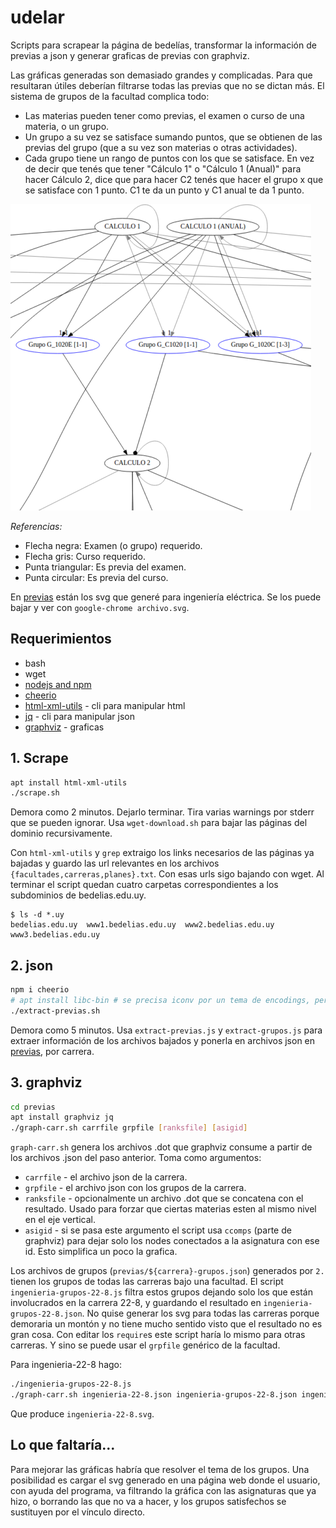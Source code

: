 # udelar

Scripts para scrapear la página de bedelías, transformar la información de previas a json y generar graficas de previas con graphviz.

Las gráficas generadas son demasiado grandes y complicadas. Para que resultaran útiles deberían filtrarse todas las previas que no se dictan más. El sistema de grupos de la facultad complica todo:

- Las materias pueden tener como previas, el examen o curso de una materia, o un grupo.
- Un grupo a su vez se satisface sumando puntos, que se obtienen de las previas del grupo (que a su vez son materias o otras actividades).
- Cada grupo tiene un rango de puntos con los que se satisface. En vez de decir que tenés que tener "Cálculo 1" o "Cálculo 1 (Anual)" para hacer Cálculo 2, dice que para hacer C2 tenés que hacer el grupo x que se satisface con 1 punto. C1 te da un punto y C1 anual te da 1 punto.

![ejemplo previas grupos](ejemplo.png)

_Referencias:_

- Flecha negra: Examen (o grupo) requerido.
- Flecha gris: Curso requerido.
- Punta triangular: Es previa del examen.
- Punta circular: Es previa del curso.

En [previas](previas/) están los svg que generé para ingeniería eléctrica. Se los puede bajar y ver con `google-chrome archivo.svg`.


## Requerimientos

- bash
- wget
- [nodejs and npm]()
- [cheerio]()
- [html-xml-utils]() - cli para manipular html
- [jq]() - cli para manipular json
- [graphviz]() - graficas

## 1. Scrape

```bash
apt install html-xml-utils
./scrape.sh
```

Demora como 2 minutos. Dejarlo terminar. Tira varias warnings por stderr que se pueden ignorar. Usa `wget-download.sh` para bajar las páginas del dominio recursivamente.

Con `html-xml-utils` y `grep` extraigo los links necesarios de las páginas ya bajadas y guardo las url relevantes en los archivos `{facultades,carreras,planes}.txt`. Con esas urls sigo bajando con wget. Al terminar el script quedan cuatro carpetas correspondientes a los subdominios de bedelias.edu.uy.

```
$ ls -d *.uy
bedelias.edu.uy  www1.bedelias.edu.uy  www2.bedelias.edu.uy  www3.bedelias.edu.uy
```


## 2. json

```bash
npm i cheerio
# apt install libc-bin # se precisa iconv por un tema de encodings, pero por lo general ya esta instalado.
./extract-previas.sh
```

Demora como 5 minutos. Usa `extract-previas.js` y `extract-grupos.js` para extraer información de los archivos bajados y ponerla en archivos json en [previas](previas/), por carrera.

## 3. graphviz



```bash
cd previas
apt install graphviz jq
./graph-carr.sh carrfile grpfile [ranksfile] [asigid]
```

`graph-carr.sh` genera los archivos .dot que graphviz consume a partir de los archivos .json del paso anterior. Toma como argumentos:

- `carrfile` - el archivo json de la carrera.
- `grpfile` - el archivo json con los grupos de la carrera.
- `ranksfile` - opcionalmente un archivo .dot que se concatena con el resultado. Usado para forzar que ciertas materias esten al mismo nivel en el eje vertical.
- `asigid` - si se pasa este argumento el script usa `ccomps` (parte de graphviz) para dejar solo los nodes conectados a la asignatura con ese id. Esto simplifica un poco la grafica.

Los archivos de grupos (`previas/${carrera}-grupos.json`) generados por `2.` tienen los grupos de todas las carreras bajo una facultad. El script `ingenieria-grupos-22-8.js` filtra estos grupos dejando solo los que están involucrados en la carrera 22-8, y guardando el resultado en `ingenieria-grupos-22-8.json`. No quise generar los svg para todas las carreras porque demoraria un montón y no tiene mucho sentido visto que el resultado no es gran cosa. Con editar los `require`s este script haría lo mismo para otras carreras. Y sino se puede usar el `grpfile` genérico de la facultad.

Para ingenieria-22-8 hago:

```bash
./ingenieria-grupos-22-8.js
./graph-carr.sh ingenieria-22-8.json ingenieria-grupos-22-8.json ingenieria-ranksame-22-8.dot 1024
```

Que produce `ingenieria-22-8.svg`.


## Lo que faltaría...

Para mejorar las gráficas habría que resolver el tema de los grupos. Una posibilidad es cargar el svg generado en una página web donde el usuario, con ayuda del programa, va filtrando la gráfica con las asignaturas que ya hizo, o borrando las que no va a hacer, y los grupos satisfechos se sustituyen por el vínculo directo.
